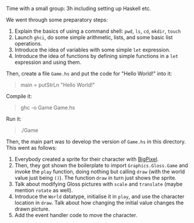 Time with a small group: 3h including setting up Haskell etc.

We went through some preparatory steps:

 1. Explain the basics of using a command shell: `pwd`, `ls`, `cd`, `mkdir`, `touch`
 2. Launch `ghci`, do some simple arithmetic, lists, and some basic list operations.
 3. Introduce the idea of variables with some simple `let` expression.
 4. Introduce the idea of functions by defining simple functions in a `let` expression and using them.

Then, create a file `Game.hs` and put the code for "Hello World!" into it:

> main = putStrLn "Hello World!"

Compile it:

> ghc -o Game Game.hs

Run it:

> ./Game

Then, the main part was to develop the version of `Game.hs` in this directory. This went as follows:

 1. Everybody created a sprite for their character with [BigPixel](http://github.com/mchakravarty/BigPixel).
 2. Then, they got shown the boilerplate to import `Graphics.Gloss.Game` and invoke the `play` function, doing nothing but calling `draw` (with the world value just being `()`). The function `draw` in turn just shows the sprite.
 3. Talk about modifying Gloss pictures with `scale` and `translate` (maybe mention `rotate` as well).
 4. Introduce the `World` datatype, initialise it in `play`, and use the character location in `draw`. Talk about how changing the initial value changes the drawn picture.
 5. Add the event handler code to move the character.
